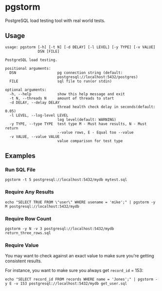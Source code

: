 # pgstorm

PostgreSQL load testing tool with real world tests.

## Usage

    usage: pgstorm [-h] [-t N] [-d DELAY] [-l LEVEL] [-y TYPE] [-v VALUE]
                   DSN [FILE]

    PostgreSQL load testing.

    positional arguments:
      DSN                   pg connection string (default:
                            postgresql://localhost:5432/postgres)
      FILE                  sql file to run(or stdin)

    optional arguments:
      -h, --help            show this help message and exit
      -t N, --threads N     amount of threads to start
      -d DELAY, --delay DELAY
                            thread health check delay in seconds(default: 0.05)
      -l LEVEL, --log-level LEVEL
                            log level(default: WARNING)
      -y TYPE, --type TYPE  test type M - Must have results, N - Must return
                            --value rows, E - Equal too --value
      -v VALUE, --value VALUE
                            value comparison for test type

## Examples 

### Run SQL File

    pgstorm -t 5 postgresql://localhost:5432/mydb mytest.sql

### Require Any Results

    echo "SELECT TRUE FROM \"user\" WHERE usename = 'mike';" | pgstorm -y M postgresql://localhost:5432/mydb 

### Require Row Count

    pgstorm -y N -v 3 postgresql://localhost:5432/mydb return_three_rows.sql

### Require Value

You may want to check against an exact value to make sure you're getting 
consistent results.

For instance, you want to make sure you always get `record_id` = 153:

    echo "SELECT record_id FROM records WHERE name = 'Jones';" | pgstorm -y E -v 153 postgresql://localhost:5432/mydb get_user.sql 